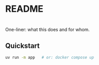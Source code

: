 # README
# <Project Name>
One-liner: what this does and for whom.

## Quickstart
```bash
uv run -m app   # or: docker compose up

